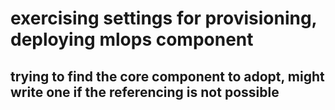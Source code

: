 # exercising settings for provisioning, deploying mlops component
## trying to find the core component to adopt, might write one if the referencing is not possible
